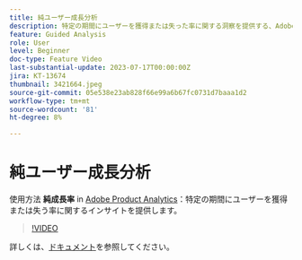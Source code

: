 ```yaml
---
title: 純ユーザー成長分析
description: 特定の期間にユーザーを獲得または失った率に関する洞察を提供する、Adobe Product Analyticsの純成長ビューの使用方法を説明します。
feature: Guided Analysis
role: User
level: Beginner
doc-type: Feature Video
last-substantial-update: 2023-07-17T00:00:00Z
jira: KT-13674
thumbnail: 3421664.jpeg
source-git-commit: 05e538e23ab828f66e99a6b67fc0731d7baaa1d2
workflow-type: tm+mt
source-wordcount: '81'
ht-degree: 8%

---
```



# 純ユーザー成長分析

使用方法 **純成長率** in [Adobe Product Analytics](../../adobe-product-analytics/adobe-product-analytics-overview.md)：特定の期間にユーザーを獲得または失う率に関するインサイトを提供します。

>[!VIDEO](https://video.tv.adobe.com/v/3421664/?learn=on)

詳しくは、[ドキュメント](https://experienceleague.adobe.com/docs/analytics-platform/using/guided-analysis/user-growth/net-growth.html)を参照してください。
